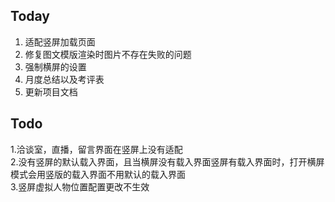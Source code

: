 ## Today

1. 适配竖屏加载页面
2. 修复图文模版渲染时图片不存在失败的问题
3. 强制横屏的设置
4. 月度总结以及考评表
5. 更新项目文档

## Todo

1.洽谈室，直播，留言界面在竖屏上没有适配  
2.没有竖屏的默认载入界面，且当横屏没有载入界面竖屏有载入界面时，打开横屏模式会用竖版的载入界面不用默认的载入界面  
3.竖屏虚拟人物位置配置更改不生效